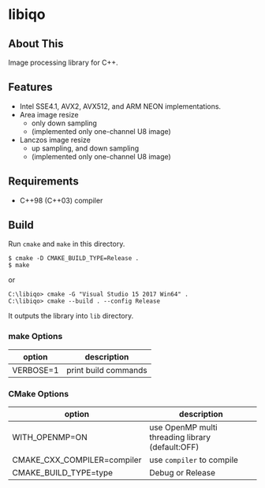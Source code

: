 # libiqo

## About This

Image processing library for C++.

## Features

* Intel SSE4.1, AVX2, AVX512, and ARM NEON implementations.
* Area image resize
  * only down sampling
  * (implemented only one-channel U8 image)
* Lanczos image resize
  * up sampling, and down sampling
  * (implemented only one-channel U8 image)

## Requirements

* C++98 (C++03) compiler

## Build

Run `cmake` and `make` in this directory.

```
$ cmake -D CMAKE_BUILD_TYPE=Release .
$ make
```

or

```
C:\libiqo> cmake -G "Visual Studio 15 2017 Win64" .
C:\libiqo> cmake --build . --config Release
```

It outputs the library into `lib` directory.

### make Options

| option                         | description                 |
|--------------------------------|-----------------------------|
| VERBOSE=1                      | print build commands        |

### CMake Options

| option                         | description                                      |
|--------------------------------|--------------------------------------------------|
| WITH_OPENMP=ON                 | use OpenMP multi threading library (default:OFF) |
| CMAKE_CXX_COMPILER=compiler    | use `compiler` to compile                        |
| CMAKE_BUILD_TYPE=type          | Debug or Release                                 |
